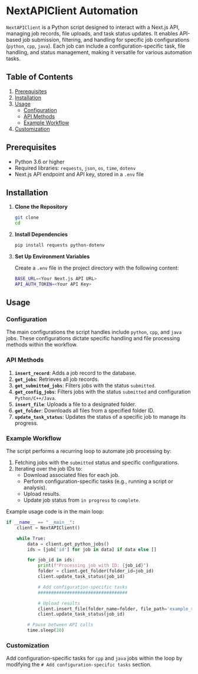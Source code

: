 # NextAPIClient Automation

`NextAPIClient` is a Python script designed to interact with a Next.js API, managing job records, file uploads, and task status updates. It enables API-based job submission, filtering, and handling for specific job configurations (`python`, `cpp`, `java`). Each job can include a configuration-specific task, file handling, and status management, making it versatile for various automation tasks.

## Table of Contents

1. [Prerequisites](#prerequisites)
2. [Installation](#installation)
3. [Usage](#usage)
   - [Configuration](#configuration)
   - [API Methods](#api-methods)
   - [Example Workflow](#example-workflow)
4. [Customization](#customization)

## Prerequisites

- Python 3.6 or higher
- Required libraries: `requests`, `json`, `os`, `time`, `dotenv`
- Next.js API endpoint and API key, stored in a `.env` file

## Installation

1. **Clone the Repository**
   ```bash
   git clone 
   cd 
   ```

2. **Install Dependencies**
   ```bash
   pip install requests python-dotenv
   ```

3. **Set Up Environment Variables**

   Create a `.env` file in the project directory with the following content:
   ```bash
   BASE_URL=<Your Next.js API URL>
   API_AUTH_TOKEN=<Your API Key>
   ```

## Usage

### Configuration

The main configurations the script handles include `python`, `cpp`, and `java` jobs. These configurations dictate specific handling and file processing methods within the workflow.

### API Methods

1. **`insert_record`**: Adds a job record to the database.
2. **`get_jobs`**: Retrieves all job records.
3. **`get_submitted_jobs`**: Filters jobs with the status `submitted`.
4. **`get_config_jobs`**: Filters jobs with the status `submitted` and configuration `Python/C++/Java`.
5. **`insert_file`**: Uploads a file to a designated folder.
6. **`get_folder`**: Downloads all files from a specified folder ID.
7. **`update_task_status`**: Updates the status of a specific job to manage its progress.

### Example Workflow

The script performs a recurring loop to automate job processing by:
1. Fetching jobs with the `submitted` status and specific configurations.
2. Iterating over the job IDs to:
   - Download associated files for each job.
   - Perform configuration-specific tasks (e.g., running a script or analysis).
   - Upload results.
   - Update job status from `in progress` to `complete`.

Example usage code is in the main loop:

```python
if __name__ == "__main__":
    client = NextAPIClient()

    while True:
        data = client.get_python_jobs()
        ids = [job['id'] for job in data] if data else []

        for job_id in ids:
            print(f"Processing job with ID: {job_id}")
            folder = client.get_folder(folder_id=job_id)
            client.update_task_status(job_id)

            # Add configuration-specific tasks
            ##################################

            # Upload results
            client.insert_file(folder_name=folder, file_path='example_results.json')
            client.update_task_status(job_id)

        # Pause between API calls
        time.sleep(20)
```

### Customization

Add configuration-specific tasks for `cpp` and `java` jobs within the loop by modifying the `# Add configuration-specific tasks` section.
